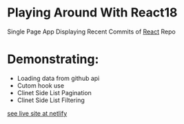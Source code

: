 # Playing Around With React18

Single Page App Displaying Recent Commits of [React](https://reactjs.org) Repo

# Demonstrating:

- Loading data from github api
- Cutom hook use
- Clinet Side List Pagination
- Clinet Side List Filtering

[see live site at netlify](https://csb-8ixc5x.netlify.app)
